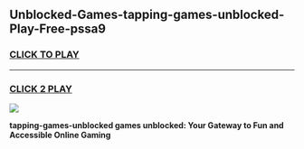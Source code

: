 
## Unblocked-Games-tapping-games-unblocked-Play-Free-pssa9
<h3>
<a href="https://premium76.site?title=tapping-games-unblocked&ref=21A">CLICK TO PLAY</a></h3>
<hr>

<h3>
<a href="https://premium76.site?title=tapping-games-unblocked&ref=21A">CLICK 2 PLAY</a>
  
</h3>

<a href="https://premium76.site?title=tapping-games-unblocked&ref=21A"><img src="https://clearcache.store/games.png"></a>


**tapping-games-unblocked games unblocked: Your Gateway to Fun and Accessible Online Gaming**
